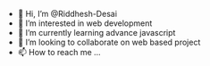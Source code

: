- 👋 Hi, I’m @Riddhesh-Desai
- 👀 I’m interested in web development
- 🌱 I’m currently learning advance javascript
- 💞️ I’m looking to collaborate on web based project
- 📫 How to reach me ...

<!---
Riddhesh-Desai/Riddhesh-Desai is a ✨ special ✨ repository because its `README.md` (this file) appears on your GitHub profile.
You can click the Preview link to take a look at your changes.
--->
